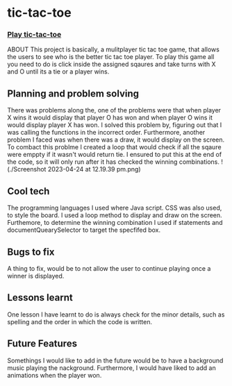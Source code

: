 # tic-tac-toe
### [Play tic-tac-toe](https://josephnijo12.github.io/tic-tac-toe/)
ABOUT
This project is basically, a mulitplayer tic tac toe game, that allows the users to see who is the better tic tac toe player. To play this game all you need to do is click inside the assigned sqaures and take turns with X and O until its a tie or a player wins. 

## Planning and problem solving
There was problems along the, one of the problems were that when player X wins it would display that player O has won and when player O wins it would display player X has won. I solved this problem by, figuring out that I was calling the functions in the incorrect order. Furthermore, another problem I faced was when there was a draw, it would display on the screen. To combact this problme I created a loop that would check if all the sqaure were emppty if it wasn't would return tie. I ensured to put this at the end of the code, so it will only run after it has checked the winning combinations. 
!(./Screenshot 2023-04-24 at 12.19.39 pm.png) 

## Cool tech 
The programming languages I used where Java script. CSS was also used, to style the board. I used a loop method to display and draw on the screen. Furthemore, to determine the winning combination I used if statements and documentQuearySelector to target the specfifed box. 

## Bugs to fix 
A thing to fix, would be to not allow the user to continue playing once a winner is displayed. 

## Lessons learnt
One lesson I have learnt to do is always check for the minor details, such as spelling and the order in which the code is written.

## Future Features
Somethings I would like to add in the future would be to have a background music playing the nackground. Furthermore, I would have liked to add an animations when the player won. 



